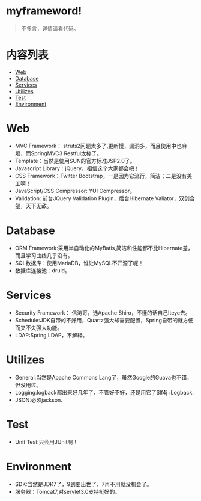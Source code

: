 # myframeword!
> 不多言，详情请看代码。

# 内容列表

* [Web](#web)
* [Database](#Database)
* [Services](#Services)
* [Utilizes](#Utilizes)
* [Test](#Test)
* [Environment](#Environment)


# Web
* MVC Framework： struts2问题太多了,更新慢，漏洞多，而且使用中也麻烦，而SpringMVC3 Restful太棒了。
* Template：当然是使用SUN的官方标准JSP2.0了。
* Javascript Library：jQuery，相信这个大家都会吧！
* CSS Framework：Twitter Bootstrap，一是因为它流行，简洁；二是没有美工啊！
* JavaScript/CSS Compressor: YUI Compressor。
* Validation: 前台JQuery Validation Plugin，后台Hibernate Valiator，双剑合璧，天下无敌。


# Database
* ORM Framework:采用半自动化的MyBatis,简洁和性能都不比Hibernate差，而且学习曲线几乎没有。
* SQL数据库：使用MariaDB，谁让MySQL不开源了呢！
* 数据库连接池：druid。


# Services
* Security Framework： 信涛哥，选Apache Shiro，不懂的话自己Iteye去。
* Schedule:JDK自带的不好用，Quartz强大却需要配置，Spring自带的就方便而又不失强大功能。
* LDAP:Spring LDAP，不解释。


# Utilizes
* General:当然是Apache Commons Lang了，虽然Google的Guava也不错，但没用过。
* Logging:logback都出来好几年了，不管好不好，还是用它了Slf4j+Logback.
* JSON:必须jackson.


# Test
* Unit Test:只会用JUnit啊！


# Environment
* SDK:当然是JDK7了，9到要出世了，7再不用就没机会了。
* 服务器：Tomcat7,对servlet3.0支持挺好的。
